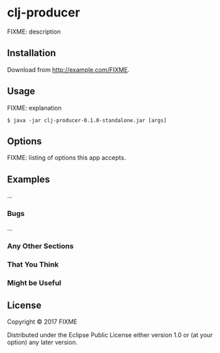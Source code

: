 # clj-producer

FIXME: description

## Installation

Download from http://example.com/FIXME.

## Usage

FIXME: explanation

    $ java -jar clj-producer-0.1.0-standalone.jar [args]

## Options

FIXME: listing of options this app accepts.

## Examples

...

### Bugs

...

### Any Other Sections
### That You Think
### Might be Useful

## License

Copyright © 2017 FIXME

Distributed under the Eclipse Public License either version 1.0 or (at
your option) any later version.
